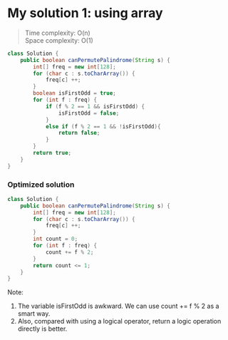 # My solution 1: using array
> Time complexity: O(n) <br> Space complexity: O(1)
```Java
class Solution {
    public boolean canPermutePalindrome(String s) {
        int[] freq = new int[128];
        for (char c : s.toCharArray()) {
            freq[c] ++;
        }
        boolean isFirstOdd = true;
        for (int f : freq) {
            if (f % 2 == 1 && isFirstOdd) {
                isFirstOdd = false;
            }
            else if (f % 2 == 1 && !isFirstOdd){
                return false;
            }
        }
        return true;
    }
}
```
### Optimized solution
```Java
class Solution {
    public boolean canPermutePalindrome(String s) {
        int[] freq = new int[128];
        for (char c : s.toCharArray()) {
            freq[c] ++;
        }
        int count = 0;
        for (int f : freq) {
            count += f % 2;
        }
        return count <= 1;
    }
}
```
Note: <br>
1. The variable isFirstOdd is awkward. We can use count += f % 2 as a smart way.
2. Also, compared with using a logical operator, return a logic operation directly is better.
